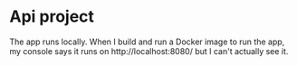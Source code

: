 # Api project
The app runs locally. When I build and run a Docker image to run the app, my console says it runs on http://localhost:8080/ but I can't actually see it.

